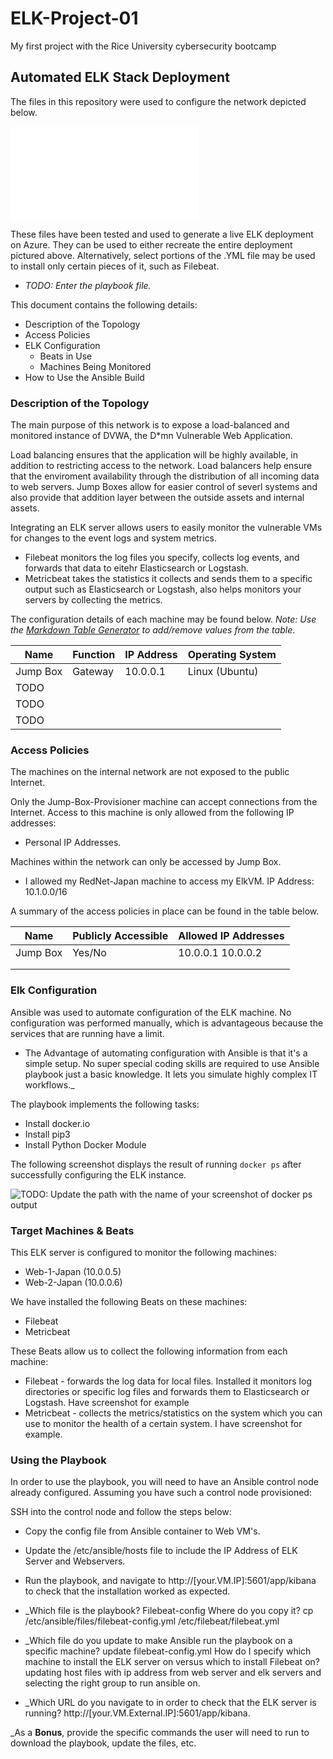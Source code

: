 # ELK-Project-01
My first project with the Rice University cybersecurity bootcamp
## Automated ELK Stack Deployment

The files in this repository were used to configure the network depicted below.

![](Diagrams/Azure_Cloud_Virtual_Infrastructure.drawio.pdf)

These files have been tested and used to generate a live ELK deployment on Azure. They can be used to either recreate the entire deployment pictured above. Alternatively, select portions of the .YML file may be used to install only certain pieces of it, such as Filebeat.

  - _TODO: Enter the playbook file._

This document contains the following details:
- Description of the Topology
- Access Policies
- ELK Configuration
  - Beats in Use
  - Machines Being Monitored
- How to Use the Ansible Build


### Description of the Topology

The main purpose of this network is to expose a load-balanced and monitored instance of DVWA, the D*mn Vulnerable Web Application.

Load balancing ensures that the application will be highly available, in addition to restricting access to the network.
Load balancers help ensure that the enviroment availability through the distribution of all incoming data to web servers. Jump Boxes allow for easier control of severl systems and also provide that addition layer between the outside assets and internal assets.

Integrating an ELK server allows users to easily monitor the vulnerable VMs for changes to the event logs and system metrics.
- Filebeat monitors the log files you specify, collects log events, and forwards that data to eitehr Elasticsearch or Logstash.
- Metricbeat takes the statistics it collects and sends them to a specific output such as Elasticsearch or Logstash, also helps monitors your servers by collecting the metrics.

The configuration details of each machine may be found below.
_Note: Use the [Markdown Table Generator](http://www.tablesgenerator.com/markdown_tables) to add/remove values from the table_.

| Name     | Function | IP Address | Operating System |
|----------|----------|------------|------------------|
| Jump Box | Gateway  | 10.0.0.1   | Linux (Ubuntu)           |
| TODO     |          |            |                  |
| TODO     |          |            |                  |
| TODO     |          |            |                  |

### Access Policies

The machines on the internal network are not exposed to the public Internet. 

Only the Jump-Box-Provisioner machine can accept connections from the Internet. Access to this machine is only allowed from the following IP addresses:
- Personal IP Addresses.

Machines within the network can only be accessed by Jump Box.
- I allowed my RedNet-Japan machine to access my ElkVM. IP Address: 10.1.0.0/16

A summary of the access policies in place can be found in the table below.

| Name     | Publicly Accessible | Allowed IP Addresses |
|----------|---------------------|----------------------|
| Jump Box | Yes/No              | 10.0.0.1 10.0.0.2    |
|          |                     |                      |
|          |                     |                      |

### Elk Configuration

Ansible was used to automate configuration of the ELK machine. No configuration was performed manually, which is advantageous because the services that are running have a limit.
- The Advantage of automating configuration with Ansible is that it's a simple setup. No super special coding skills are required to use Ansible playbook just a basic knowledge. It lets you simulate highly complex IT workflows._

The playbook implements the following tasks:
- Install docker.io
- Install pip3
- Install Python Docker Module

The following screenshot displays the result of running `docker ps` after successfully configuring the ELK instance.

![TODO: Update the path with the name of your screenshot of docker ps output](Images/docker_ps_output.png)

### Target Machines & Beats
This ELK server is configured to monitor the following machines:
- Web-1-Japan (10.0.0.5)
- Web-2-Japan (10.0.0.6)

We have installed the following Beats on these machines:
- Filebeat
- Metricbeat

These Beats allow us to collect the following information from each machine:
- Filebeat - forwards the log data for local files. Installed it monitors log directories or specific log files and forwards them to Elasticsearch or Logstash. Have screenshot for example
- Metricbeat - collects the metrics/statistics on the system which you can use to monitor the health of a certain system. I have screenshot for example.

### Using the Playbook
In order to use the playbook, you will need to have an Ansible control node already configured. Assuming you have such a control node provisioned: 

SSH into the control node and follow the steps below:
- Copy the config file from Ansible container to Web VM's.
- Update the /etc/ansible/hosts file to include the IP Address of ELK Server and Webservers.
- Run the playbook, and navigate to  http://[your.VM.IP]:5601/app/kibana to check that the installation worked as expected.

- _Which file is the playbook? Filebeat-config Where do you copy it? cp /etc/ansible/files/filebeat-config.yml /etc/filebeat/filebeat.yml
- _Which file do you update to make Ansible run the playbook on a specific machine? update filebeat-config.yml How do I specify which machine to install the ELK server on versus which to install Filebeat on? updating host files with ip address from web server and elk servers and selecting the right group to run ansible on.
- _Which URL do you navigate to in order to check that the ELK server is running? http://[your.VM.External.IP]:5601/app/kibana.

_As a **Bonus**, provide the specific commands the user will need to run to download the playbook, update the files, etc.
